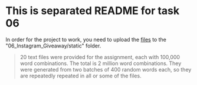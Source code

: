 # This is separated README for task 06

In order for the project to work, you need to upload the [files](https://www.dropbox.com/sh/n27tw64o6w4pb7q/AADUnH6b8c-eHCZAm8K0aCSra?dl=0) to the "06_Instagram_Giveaway/static" folder.

> 20 text files were provided for the assignment, each with 100,000 word combinations. The total is 2 million word combinations. They were generated from two batches of 400 random words each, so they are repeatedly repeated in all or some of the files.
